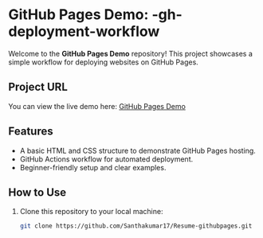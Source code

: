 # GitHub Pages Demo: -gh-deployment-workflow

Welcome to the **GitHub Pages Demo** repository! This project showcases a simple workflow for deploying websites on GitHub Pages.

## Project URL

You can view the live demo here: [GitHub Pages Demo](https://santhakumar17.github.io/Resume-githubpages/)

## Features

- A basic HTML and CSS structure to demonstrate GitHub Pages hosting.
- GitHub Actions workflow for automated deployment.
- Beginner-friendly setup and clear examples.

## How to Use

1. Clone this repository to your local machine:
   ```bash
   git clone https://github.com/Santhakumar17/Resume-githubpages.git
